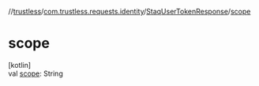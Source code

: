 //[trustless](../../../index.md)/[com.trustless.requests.identity](../index.md)/[StaqUserTokenResponse](index.md)/[scope](scope.md)

# scope

[kotlin]\
val [scope](scope.md): String

